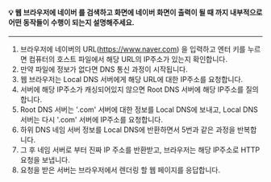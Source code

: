 #### 💡 웹 브라우저에 네이버 를 검색하고 화면에 네이버 화면이 출력이 될 때 까지 내부적으로 어떤 동작들이 수행이 되는지 설명해주세요.
---
1. 브라우저에 네이버의 URL(https://www.naver.com) 을 입력하고 엔터 키를 누르면 컴퓨터의 호스트 파일에서 해당 URL의 IP주소가 있는지 확인합니다.
2. 만약 파일에 정보가 없다면 DNS 통신 과정이 시작됩니다.
3. 웹 브라우저는 Local DNS 서버에게 해당 URL에 대한 IP주소를 요청합니다.
4. 서버에 해당 IP주소가 캐싱되어있지 않으면 Root DNS 서버에 해당 IP주소를 질의합니다.
5. Root DNS 서버는 '.com' 서버에 대한 정보를 Local DNS에 보내고, Local DNS 서버는 다시 '.com' 서버에 IP주소를 요청합니다.
6. 하위 DNS 네임 서버 정보를 Local DNS에 반환하면서 5번과 같은 과정을 반복합니다.
7. 그 후 네임 서버로 부터 진짜 IP 주소를 반환받고, 브라우저는 해당 IP주소로 HTTP 요청을 보냅니다.
8. 요청을 받은 서버는 브라우저에서 렌더링 할 웹 페이지를 응답합니다.
